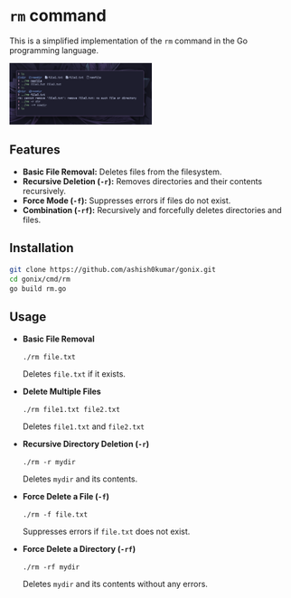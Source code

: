 # `rm` command

This is a simplified implementation of the `rm` command in the Go programming
language.

<img src="../../examples/rm.png" alt="example" width="50%">

## Features

- **Basic File Removal:** Deletes files from the filesystem.
- **Recursive Deletion (`-r`):** Removes directories and their contents
  recursively.
- **Force Mode (`-f`):** Suppresses errors if files do not exist.
- **Combination (`-rf`):** Recursively and forcefully deletes directories and
  files.

## Installation

```bash
git clone https://github.com/ashish0kumar/gonix.git
cd gonix/cmd/rm
go build rm.go
```

## Usage

- **Basic File Removal**

  `./rm file.txt`

  Deletes `file.txt` if it exists.

- **Delete Multiple Files**

  `./rm file1.txt file2.txt`

  Deletes `file1.txt` and `file2.txt`

- **Recursive Directory Deletion (`-r`)**

  `./rm -r mydir`

  Deletes `mydir` and its contents.

- **Force Delete a File (`-f`)**

  `./rm -f file.txt`

  Suppresses errors if `file.txt` does not exist.

- **Force Delete a Directory (`-rf`)**

  `./rm -rf mydir`

  Deletes `mydir` and its contents without any errors.
